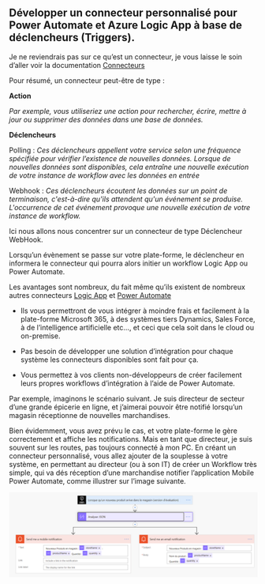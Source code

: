 ﻿
## Développer un connecteur personnalisé pour Power Automate et Azure Logic App à base de déclencheurs (Triggers).

Je ne reviendrais pas sur ce qu’est un connecteur, je vous laisse le soin d’aller voir la documentation [Connecteurs](https://docs.microsoft.com/fr-fr/connectors/connectors)

Pour résumé, un connecteur peut-être de type :

**Action**

_Par exemple, vous utiliseriez une action pour rechercher, écrire, mettre à jour ou supprimer des données dans une base de données._ 

**Déclencheurs**

Polling :
_Ces déclencheurs appellent votre service selon une fréquence spécifiée pour vérifier l’existence de nouvelles données. Lorsque de nouvelles données sont disponibles, cela entraîne une nouvelle exécution de votre instance de workflow avec les données en entrée_

Webhook :
_Ces déclencheurs écoutent les données sur un point de terminaison, c'est-à-dire qu'ils attendent qu'un événement se produise. L'occurrence de cet événement provoque une nouvelle exécution de votre instance de workflow._

Ici nous allons nous concentrer sur un connecteur de type Déclencheur WebHook.

Lorsqu’un évènement se passe sur votre plate-forme, le déclencheur en informera le connecteur qui pourra alors initier un workflow Logic App ou Power Automate.





Les avantages sont nombreux, du fait même qu’ils existent de nombreux autres connecteurs 
[Logic App](https://docs.microsoft.com/fr-fr/azure/connectors/apis-list#:~:text=Connectors%20provide%20quick%20access%20from%20Azure%20Logic%20Apps,the%20data%20that%20you%20create%20and%20already%20have.)
 et [Power Automate](https://emea.flow.microsoft.com/fr-fr/connectors/)

- Ils vous permettront de vous intégrer à moindre frais et facilement à la plate-forme Microsoft 365, à des systèmes tiers Dynamics, Sales Force, à de l’intelligence artificielle etc…, et ceci que cela soit dans le cloud ou on-premise.

- Pas besoin de développer une solution d’intégration pour chaque système les connecteurs disponibles sont fait pour ça.

- Vous permettez à vos clients non-développeurs de créer facilement leurs propres workflows d’intégration à l’aide de Power Automate.

Par exemple, imaginons le scénario suivant. Je suis directeur de secteur d’une grande épicerie en ligne, et j’aimerai pouvoir être notifié lorsqu’un magasin réceptionne de nouvelles marchandises. 

Bien évidemment, vous avez prévu le cas, et votre plate-forme le gère correctement et affiche les notifications. Mais en tant que directeur, je suis souvent sur les routes, pas toujours connecté à mon PC. 
En créant un connecteur personnalisé, vous allez ajouter de la souplesse à votre système, en permettant au directeur (ou à son IT) de créer un Workflow très simple, qui va dés réception d’une marchandise notifier l’application Mobile Power Automate, comme illustrer sur l’image suivante.

![PowerAutomate](https://github.com/EricVernie/CustomConnector/blob/main/WebhookForCustomConnector/Doc/PowerAutomate.png)
